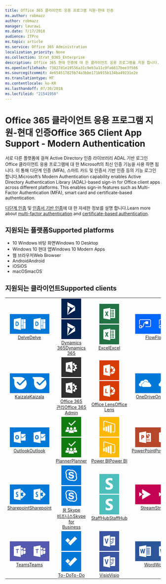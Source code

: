 ```yaml
---
title: Office 365 클라이언트 응용 프로그램 지원-현대 인증
ms.author: robmazz
author: robmazz
manager: laurawi
ms.date: 7/17/2018
audience: ITPro
ms.topic: article
ms.service: Office 365 Administration
localization_priority: None
ms.collection: Strat_O365_Enterprise
description: Office 365 현대 인증에 대 한 클라이언트 응용 프로그램을 지원 합니다.
ms.openlocfilehash: 73827d1e19556a31c9eb3a11c9fa6617bee3f566
ms.sourcegitcommit: 4e654517825b74a3bbe171b915b134ba49231e2e
ms.translationtype: MT
ms.contentlocale: ko-KR
ms.lasthandoff: 07/30/2018
ms.locfileid: "21541958"
---
```

# <a name="office-365-client-app-support---modern-authentication"></a><span data-ttu-id="c90b4-103">Office 365 클라이언트 응용 프로그램 지원-현대 인증</span><span class="sxs-lookup"><span data-stu-id="c90b4-103">Office 365 Client App Support - Modern Authentication</span></span>

<span data-ttu-id="c90b4-p101">서로 다른 플랫폼에 걸쳐 Active Directory 인증 라이브러리 ADAL 기반 로그인 Office 클라이언트 응용 프로그램에 대 한 Microsoft의 최신 인증 기능을 사용 하면 됩니다. 이 통해 다단계 인증 (MFA), 스마트 카드 및 인증서 기반 인증 등의 기능 로그인 합니다.</span><span class="sxs-lookup"><span data-stu-id="c90b4-p101">Microsoft’s Modern Authentication capability enables Active Directory Authentication Library (ADAL)-based sign-in for Office client apps across different platforms. This enables sign-in features such as Multi-Factor Authentication (MFA), smart card and certificate-based authentication.</span></span>

<span data-ttu-id="c90b4-106">[다단계 인증](https://docs.microsoft.com/azure/active-directory/authentication/multi-factor-authentication) 및 [인증서 기반 인증](https://docs.microsoft.com/azure/active-directory/active-directory-certificate-based-authentication-get-started)에 대 한 자세한 정보를 설명 합니다.</span><span class="sxs-lookup"><span data-stu-id="c90b4-106">Learn more about [multi-factor authentication](https://docs.microsoft.com/azure/active-directory/authentication/multi-factor-authentication) and [certificate-based authentication](https://docs.microsoft.com/azure/active-directory/active-directory-certificate-based-authentication-get-started).</span></span>

## <a name="supported-platforms"></a><span data-ttu-id="c90b4-107">지원되는 플랫폼</span><span class="sxs-lookup"><span data-stu-id="c90b4-107">Supported platforms</span></span>

 - <span data-ttu-id="c90b4-108">10 Windows 바탕 화면</span><span class="sxs-lookup"><span data-stu-id="c90b4-108">Windows 10 Desktop</span></span>
 - <span data-ttu-id="c90b4-109">Windows 10 현대 앱</span><span class="sxs-lookup"><span data-stu-id="c90b4-109">Windows 10 Modern Apps</span></span>
 - <span data-ttu-id="c90b4-110">웹 브라우저</span><span class="sxs-lookup"><span data-stu-id="c90b4-110">Web Browser</span></span>
 - <span data-ttu-id="c90b4-111">Android</span><span class="sxs-lookup"><span data-stu-id="c90b4-111">Android</span></span>
 - <span data-ttu-id="c90b4-112">iOS</span><span class="sxs-lookup"><span data-stu-id="c90b4-112">iOS</span></span>
 - <span data-ttu-id="c90b4-113">macOS</span><span class="sxs-lookup"><span data-stu-id="c90b4-113">macOS</span></span>

## <a name="supported-clients"></a><span data-ttu-id="c90b4-114">지원되는 클라이언트</span><span class="sxs-lookup"><span data-stu-id="c90b4-114">Supported clients</span></span>

| | | | | | |
|:---:|:---:|:---:|:---:|:---:|:---:|
| <span data-ttu-id="c90b4-115">![굴 아이콘](images/o365-delve-64x64.png)</span><span class="sxs-lookup"><span data-stu-id="c90b4-115">![Delve icon](images/o365-delve-64x64.png)</span></span> <br> [<span data-ttu-id="c90b4-116">Delve</span><span class="sxs-lookup"><span data-stu-id="c90b4-116">Delve</span></span>](https://products.office.com/business/intelligent-search) | <span data-ttu-id="c90b4-117">![Dynamics 365 아이콘](images/o365-dynamics365-64x64.png)</span><span class="sxs-lookup"><span data-stu-id="c90b4-117">![Dynamics 365 icon](images/o365-dynamics365-64x64.png)</span></span> <br> [<span data-ttu-id="c90b4-118">Dynamics 365</span><span class="sxs-lookup"><span data-stu-id="c90b4-118">Dynamics 365</span></span>](https://dynamics.microsoft.com) | <span data-ttu-id="c90b4-119">![Excel 아이콘](images/o365-excel-64x64.png)</span><span class="sxs-lookup"><span data-stu-id="c90b4-119">![Excel icon](images/o365-excel-64x64.png)</span></span> <br> [<span data-ttu-id="c90b4-120">Excel</span><span class="sxs-lookup"><span data-stu-id="c90b4-120">Excel</span></span>](https://products.office.com/excel) | <span data-ttu-id="c90b4-121">![흐름 아이콘](images/o365-flow-64x64.png)</span><span class="sxs-lookup"><span data-stu-id="c90b4-121">![Flow icon](images/o365-flow-64x64.png)</span></span> <br> [<span data-ttu-id="c90b4-122">Flow</span><span class="sxs-lookup"><span data-stu-id="c90b4-122">Flow</span></span>](https://flow.microsoft.com) | <span data-ttu-id="c90b4-123">![양식 아이콘](images/o365-forms-64x64.png)</span><span class="sxs-lookup"><span data-stu-id="c90b4-123">![Forms icon](images/o365-forms-64x64.png)</span></span> <br> [<span data-ttu-id="c90b4-124">Forms</span><span class="sxs-lookup"><span data-stu-id="c90b4-124">Forms</span></span>](https://flow.microsoft.com/connectors/shared_microsoftforms/microsoft-forms/) | 
| <span data-ttu-id="c90b4-125">![Kaizala 아이콘](images/o365-kaizala-64x64.png)</span><span class="sxs-lookup"><span data-stu-id="c90b4-125">![Kaizala icon](images/o365-kaizala-64x64.png)</span></span> <br> [<span data-ttu-id="c90b4-126">Kaizala</span><span class="sxs-lookup"><span data-stu-id="c90b4-126">Kaizala</span></span>](https://products.office.com/en/business/microsoft-kaizala) | <span data-ttu-id="c90b4-127">![Office 365 관리자 아이콘](images/o365-o365admin-64x64.png)</span><span class="sxs-lookup"><span data-stu-id="c90b4-127">![Office 365 Admin icon](images/o365-o365admin-64x64.png)</span></span> <br> [<span data-ttu-id="c90b4-128">Office 365 <br> 관리</span><span class="sxs-lookup"><span data-stu-id="c90b4-128">Office 365 <br> Admin</span></span>](https://products.office.com/business/manage-office-365-admin-app) | <span data-ttu-id="c90b4-129">![렌즈 아이콘](images/o365-lens-64x64.png)</span><span class="sxs-lookup"><span data-stu-id="c90b4-129">![Lens icon](images/o365-lens-64x64.png)</span></span> <br> [<span data-ttu-id="c90b4-130">Office Lens</span><span class="sxs-lookup"><span data-stu-id="c90b4-130">Office Lens</span></span>](https://www.microsoft.com/p/office-lens/9wzdncrfj3t8?activetab=pivot%3Aoverviewtab) | <span data-ttu-id="c90b4-131">![비즈니스 아이콘 비즈니스용 OneDrive](images/o365-OneDrive-64x64.png)</span><span class="sxs-lookup"><span data-stu-id="c90b4-131">![OneDrive for Business icon](images/o365-OneDrive-64x64.png)</span></span> <br> [<span data-ttu-id="c90b4-132">OneDrive</span><span class="sxs-lookup"><span data-stu-id="c90b4-132">OneDrive</span></span>](https://products.office.com/onedrive-for-business/online-cloud-storage) | <span data-ttu-id="c90b4-133">![OneNote 아이콘](images/o365-OneNote-64x64.png)</span><span class="sxs-lookup"><span data-stu-id="c90b4-133">![OneNote icon](images/o365-OneNote-64x64.png)</span></span> <br> [<span data-ttu-id="c90b4-134">OneNote</span><span class="sxs-lookup"><span data-stu-id="c90b4-134">OneNote</span></span>](https://products.office.com/onenote)
| <span data-ttu-id="c90b4-135">![Outlook 아이콘](images/o365-outlook-64x64.png)</span><span class="sxs-lookup"><span data-stu-id="c90b4-135">![Outlook icon](images/o365-outlook-64x64.png)</span></span> <br> [<span data-ttu-id="c90b4-136">Outlook</span><span class="sxs-lookup"><span data-stu-id="c90b4-136">Outlook</span></span>](https://products.office.com/outlook) | <span data-ttu-id="c90b4-137">![플래너 아이콘](images/o365-planner-64x64.png)</span><span class="sxs-lookup"><span data-stu-id="c90b4-137">![Planner icon](images/o365-planner-64x64.png)</span></span> <br> [<span data-ttu-id="c90b4-138">Planner</span><span class="sxs-lookup"><span data-stu-id="c90b4-138">Planner</span></span>](https://products.office.com/business/task-management-software) | <span data-ttu-id="c90b4-139">![PowerBI 아이콘](images/o365-powerbi-64x64.png)</span><span class="sxs-lookup"><span data-stu-id="c90b4-139">![PowerBI icon](images/o365-powerbi-64x64.png)</span></span> <br> [<span data-ttu-id="c90b4-140">Power BI</span><span class="sxs-lookup"><span data-stu-id="c90b4-140">Power BI</span></span>](https://powerbi.microsoft.com) | <span data-ttu-id="c90b4-141">![PowerPoint 아이콘](images/o365-powerpoint-64x64.png)</span><span class="sxs-lookup"><span data-stu-id="c90b4-141">![PowerPoint icon](images/o365-powerpoint-64x64.png)</span></span> <br> [<span data-ttu-id="c90b4-142">PowerPoint</span><span class="sxs-lookup"><span data-stu-id="c90b4-142">PowerPoint</span></span>](https://products.office.com/powerpoint) | <span data-ttu-id="c90b4-143">![프로젝트 아이콘](images/o365-project-64x64.png)</span><span class="sxs-lookup"><span data-stu-id="c90b4-143">![Project icon](images/o365-project-64x64.png)</span></span> <br> [<span data-ttu-id="c90b4-144">Project</span><span class="sxs-lookup"><span data-stu-id="c90b4-144">Project</span></span>](https://products.office.com/project) 
| <span data-ttu-id="c90b4-145">![SharePoint 아이콘](images/o365-sharepoint-64x64.png)</span><span class="sxs-lookup"><span data-stu-id="c90b4-145">![SharePoint icon](images/o365-sharepoint-64x64.png)</span></span> <br> [<span data-ttu-id="c90b4-146">Sharepoint</span><span class="sxs-lookup"><span data-stu-id="c90b4-146">Sharepoint</span></span>](https://products.office.com/sharepoint) | <span data-ttu-id="c90b4-147">![Skype 비즈니스 아이콘](images/o365-skypeforbusiness-64x64.png)</span><span class="sxs-lookup"><span data-stu-id="c90b4-147">![Skype for Business icon](images/o365-skypeforbusiness-64x64.png)</span></span> <br> [<span data-ttu-id="c90b4-148">용 Skype <br> 비즈니스</span><span class="sxs-lookup"><span data-stu-id="c90b4-148">Skype for <br> Business</span></span>](https://www.skype.com/business/) | <span data-ttu-id="c90b4-149">![StaffHub 아이콘](images/o365-staffhub-64x64.png)</span><span class="sxs-lookup"><span data-stu-id="c90b4-149">![StaffHub icon](images/o365-staffhub-64x64.png)</span></span> <br> [<span data-ttu-id="c90b4-150">StaffHub</span><span class="sxs-lookup"><span data-stu-id="c90b4-150">StaffHub</span></span>](https://products.office.com/microsoft-staffhub/staff-scheduling-software) | <span data-ttu-id="c90b4-151">![스트림 아이콘](images/o365-stream-64x64.png)</span><span class="sxs-lookup"><span data-stu-id="c90b4-151">![Stream icon](images/o365-stream-64x64.png)</span></span> <br> [<span data-ttu-id="c90b4-152">Stream</span><span class="sxs-lookup"><span data-stu-id="c90b4-152">Stream</span></span>](https://stream.microsoft.com) | <span data-ttu-id="c90b4-153">![아이콘 라](images/o365-sway-64x64.png)</span><span class="sxs-lookup"><span data-stu-id="c90b4-153">![Sway icon](images/o365-sway-64x64.png)</span></span> <br> [<span data-ttu-id="c90b4-154">Sway</span><span class="sxs-lookup"><span data-stu-id="c90b4-154">Sway</span></span>](https://sway.com)
| <span data-ttu-id="c90b4-155">![팀 아이콘](images/o365-teams-64x64.png)</span><span class="sxs-lookup"><span data-stu-id="c90b4-155">![Teams icon](images/o365-teams-64x64.png)</span></span> <br> [<span data-ttu-id="c90b4-156">Teams</span><span class="sxs-lookup"><span data-stu-id="c90b4-156">Teams</span></span>](https://products.office.com/microsoft-teams/group-chat-software) | <span data-ttu-id="c90b4-157">![할 일 아이콘](images/o365-todo-64x64.png)</span><span class="sxs-lookup"><span data-stu-id="c90b4-157">![To-Do icon](images/o365-todo-64x64.png)</span></span> <br> [<span data-ttu-id="c90b4-158">To-Do</span><span class="sxs-lookup"><span data-stu-id="c90b4-158">To-Do</span></span>](https://todo.microsoft.com) | <span data-ttu-id="c90b4-159">![Visio 아이콘](images/o365-visio-64x64.png)</span><span class="sxs-lookup"><span data-stu-id="c90b4-159">![Visio icon](images/o365-visio-64x64.png)</span></span> <br> [<span data-ttu-id="c90b4-160">Visio</span><span class="sxs-lookup"><span data-stu-id="c90b4-160">Visio</span></span>](https://products.office.com/visio/flowchart-software) | <span data-ttu-id="c90b4-161">![Word 아이콘](images/o365-word-64x64.png)</span><span class="sxs-lookup"><span data-stu-id="c90b4-161">![Word icon](images/o365-word-64x64.png)</span></span> <br> [<span data-ttu-id="c90b4-162">Word</span><span class="sxs-lookup"><span data-stu-id="c90b4-162">Word</span></span>](https://products.office.com/word) | <span data-ttu-id="c90b4-163">![Yammer 아이콘](images/o365-yammer-64x64.png)</span><span class="sxs-lookup"><span data-stu-id="c90b4-163">![Yammer icon](images/o365-yammer-64x64.png)</span></span> <br> [<span data-ttu-id="c90b4-164">Yammer</span><span class="sxs-lookup"><span data-stu-id="c90b4-164">Yammer</span></span>](https://products.office.com/yammer/yammer-overview)